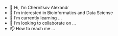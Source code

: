 - 👋 Hi, I’m Chernitsov Alexandr
- 👀 I’m interested in Bioinformatics and Data Sciense
- 🌱 I’m currently learning ...
- 💞️ I’m looking to collaborate on ...
- 📫 How to reach me ...

<!---
Luky1228/Luky1228 is a ✨ special ✨ repository because its `README.md` (this file) appears on your GitHub profile.
You can click the Preview link to take a look at your changes.
--->
